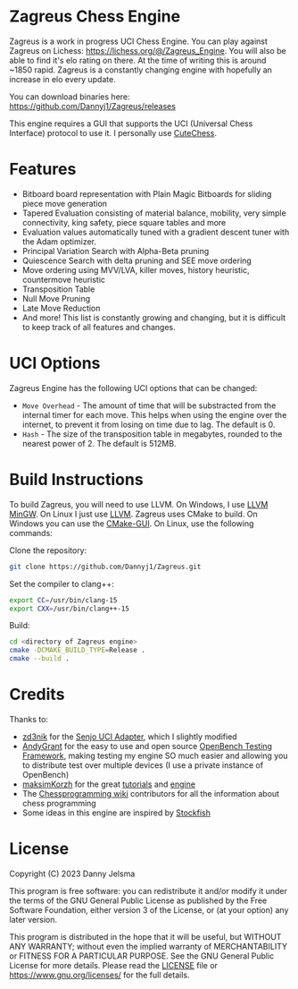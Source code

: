 # Zagreus Chess Engine
Zagreus is a work in progress UCI Chess Engine. You can play against Zagreus on Lichess: https://lichess.org/@/Zagreus_Engine. You will also be able to find it's elo rating on there. At the time of writing this is around ~1850 rapid. 
Zagreus is a constantly changing engine with hopefully an increase in elo every update.

You can download binaries here: https://github.com/Dannyj1/Zagreus/releases

This engine requires a GUI that supports the UCI (Universal Chess Interface) protocol to use it. I personally use [CuteChess](https://cutechess.com/).

# Features
- Bitboard board representation with Plain Magic Bitboards for sliding piece move generation
- Tapered Evaluation consisting of material balance, mobility, very simple connectivity, king safety, piece square tables and more
- Evaluation values automatically tuned with a gradient descent tuner with the Adam optimizer.
- Principal Variation Search with Alpha-Beta pruning
- Quiescence Search with delta pruning and SEE move ordering
- Move ordering using MVV/LVA, killer moves, history heuristic, countermove heuristic
- Transposition Table
- Null Move Pruning
- Late Move Reduction
- And more! This list is constantly growing and changing, but it is difficult to keep track of all features and changes.

# UCI Options
Zagreus Engine has the following UCI options that can be changed:

- `Move Overhead` - The amount of time that will be substracted from the internal timer for each move. This helps when using the engine over the internet, to prevent it from losing on time due to lag. The default is 0.
- `Hash` - The size of the transposition table in megabytes, rounded to the nearest power of 2. The default is 512MB.

# Build Instructions
To build Zagreus, you will need to use LLVM. On Windows, I use [LLVM MinGW](https://github.com/mstorsjo/llvm-mingw). On Linux I just use [LLVM](https://releases.llvm.org/download.html).
Zagreus uses CMake to build. On Windows you can use the [CMake-GUI](https://cmake.org/runningcmake/).  On Linux, use the following commands:

Clone the repository:
```bash
git clone https://github.com/Dannyj1/Zagreus.git
```

Set the compiler to clang++:
```bash
export CC=/usr/bin/clang-15
export CXX=/usr/bin/clang++-15
```
Build:
```bash
cd <directory of Zagreus engine>
cmake -DCMAKE_BUILD_TYPE=Release .
cmake --build .
```

# Credits
Thanks to:
- [zd3nik](https://github.com/zd3nik) for the [Senjo UCI Adapter](https://github.com/zd3nik/SenjoUCIAdapter), which I slightly modified
- [AndyGrant](https://github.com/AndyGrant) for the easy to use and open source [OpenBench Testing Framework](https://github.com/AndyGrant/OpenBench), making testing my engine SO much easier and allowing you to distribute test over multiple devices (I use a private instance of OpenBench)
- [maksimKorzh](https://github.com/maksimKorzh) for the great [tutorials](https://www.youtube.com/channel/UCB9-prLkPwgvlKKqDgXhsMQ) and [engine](https://github.com/maksimKorzh/chess_programming)
- The [Chessprogramming wiki](https://www.chessprogramming.org/Main_Page) contributors for all the information about chess programming
- Some ideas in this engine are inspired by [Stockfish](https://github.com/official-stockfish/Stockfish)

# License
Copyright (C) 2023  Danny Jelsma

This program is free software: you can redistribute it and/or modify
it under the terms of the GNU General Public License as published by
the Free Software Foundation, either version 3 of the License, or
(at your option) any later version.

This program is distributed in the hope that it will be useful,
but WITHOUT ANY WARRANTY; without even the implied warranty of
MERCHANTABILITY or FITNESS FOR A PARTICULAR PURPOSE.  See the
GNU General Public License for more details.
Please read the [LICENSE](https://github.com/Dannyj1/ZagreusEngine/blob/master/LICENSE) file or https://www.gnu.org/licenses/ for the full details.
